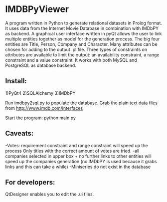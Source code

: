 # IMDBPyViewer
A program written in Python to generate relational datasets in Prolog format. It uses data from the Internet Movie Database in combination with IMDbPY as backend. A graphical user interface written in pyQt allows the user to link multiple entities together as model for the generation process. The big four entities are Title, Person, Company and Character. Many attributes can be chosen for adding to the output .pl file. Three types of constraints on attributes are available to limit the output: an availability constraint, a range constraint and a value constraint. It works with both MySQL and PostgreSQL as database backend.

Install:
--------

1)PyQt4
2)SQLAlchemy
3)IMDbPY

Run imdbpy2sql.py to populate the database.
Grab the plain text data files from http://www.imdb.com/interfaces

Start the program:
python main.py

Caveats:
--------

-Votes: requirement constraint and range constraint will speed up the process
 Only titles with the correct amount of votes are tried.
-all companies selected in upper box + no further links to other entities
 will speed up the companies generation
 (no IMDbPY is used because it grabs links and this can take a while)
-Miniseries do not exist in the database

For developers:
---------------

QtDesigner enables you to edit the .ui files.

